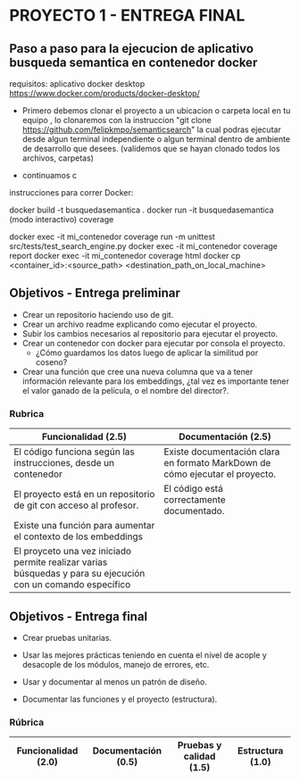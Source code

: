 # PROYECTO 1 - ENTREGA FINAL

## Paso a paso para la ejecucion de aplicativo busqueda semantica en contenedor docker

requisitos: aplicativo docker desktop https://www.docker.com/products/docker-desktop/

- Primero debemos clonar el proyecto a un ubicacion o carpeta local en tu equipo , lo clonaremos con la instruccion "git clone https://github.com/felipkmpo/semanticsearch" la cual podras ejecutar desde algun terminal independiente o algun terminal dentro de ambiente de desarrollo que desees. (validemos que se hayan clonado todos los archivos, carpetas)

- continuamos c



instrucciones para correr Docker:

docker build -t busquedasemantica .
docker run -it busquedasemantica  (modo interactivo)
coverage

docker exec -it mi_contenedor coverage run -m unittest src/tests/test_search_engine.py
docker exec -it mi_contenedor coverage report
docker exec -it mi_contenedor  coverage html
docker cp <container_id>:<source_path> <destination_path_on_local_machine>


## Objetivos - Entrega preliminar

- Crear un repositorio haciendo uso de git.
- Crear un archivo readme explicando como ejecutar el proyecto.
- Subir los cambios necesarios al repositorio para ejecutar el proyecto.
- Crear un contenedor con docker para ejecutar por consola el proyecto.
    - ¿Cómo guardamos los datos luego de aplicar la similitud por coseno?
- Crear una función que cree una nueva columna que va a tener información relevante para los embeddings, ¿tal vez es importante tener el valor ganado de la película, o el nombre del director?.

### Rubrica
| Funcionalidad (2.5)   | Documentación    (2.5)   |
| ------------ | ------------ | 
| El código funciona según las instrucciones, desde un contenedor | Existe documentación clara en formato MarkDown de cómo ejecutar el proyecto. | 
| El proyecto está en un repositorio de git con acceso al profesor. | El código está correctamente documentado. | 
|Existe una función para aumentar el contexto de los embeddings | |
|El proyceto una vez iniciado permite realizar varias búsquedas y para su ejecución con un comando específico||

## Objetivos - Entrega final
- Crear pruebas unitarias.

- Usar las mejores prácticas teniendo en cuenta el nivel de acople y desacople de los módulos, manejo de errores, etc.
- Usar y documentar al menos un patrón de diseño.
- Documentar las funciones y el proyecto (estructura).

### Rúbrica
| Funcionalidad (2.0)   | Documentación    (0.5)   | Pruebas y calidad (1.5) | Estructura (1.0) |
| ------------ | ------------ | ------------ | ------------ | 